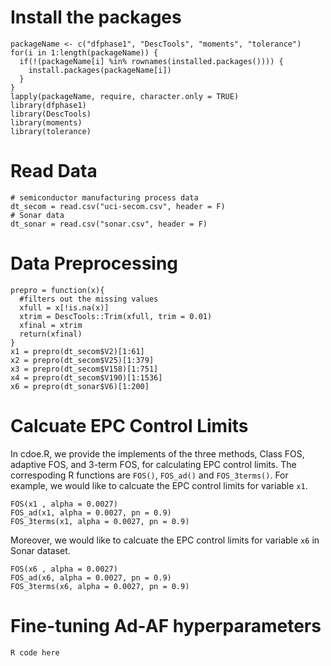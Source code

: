 # Install the packages

```{r}
packageName <- c("dfphase1", "DescTools", "moments", "tolerance")
for(i in 1:length(packageName)) {
  if(!(packageName[i] %in% rownames(installed.packages()))) {
    install.packages(packageName[i])
  }
}
lapply(packageName, require, character.only = TRUE)
library(dfphase1)
library(DescTools)
library(moments)
library(tolerance)
```
# Read Data

```{r}
# semiconductor manufacturing process data
dt_secom = read.csv("uci-secom.csv", header = F)
# Sonar data
dt_sonar = read.csv("sonar.csv", header = F)
```

# Data Preprocessing

```{r}
prepro = function(x){
  #filters out the missing values
  xfull = x[!is.na(x)]
  xtrim = DescTools::Trim(xfull, trim = 0.01)
  xfinal = xtrim
  return(xfinal)
}
x1 = prepro(dt_secom$V2)[1:61]
x2 = prepro(dt_secom$V25)[1:379] 
x3 = prepro(dt_secom$V158)[1:751]
x4 = prepro(dt_secom$V190)[1:1536]
x6 = prepro(dt_sonar$V6)[1:200]
```

# Calcuate EPC Control Limits

In cdoe.R, we provide the implements of the three methods, Class FOS, adaptive FOS, and 3-term FOS, for calculating EPC control limits.
The correspoding R functions are `FOS()`, `FOS_ad()` and `FOS_3terms()`. For example, we would like to calcuate the EPC control limits for variable `x1`.

```{r}
FOS(x1 , alpha = 0.0027)
FOS_ad(x1, alpha = 0.0027, pn = 0.9)
FOS_3terms(x1, alpha = 0.0027, pn = 0.9)
```

Moreover, we would like to calcuate the EPC control limits for variable `x6` in Sonar dataset.

```{r}
FOS(x6 , alpha = 0.0027)
FOS_ad(x6, alpha = 0.0027, pn = 0.9)
FOS_3terms(x6, alpha = 0.0027, pn = 0.9)
```

# Fine-tuning Ad-AF hyperparameters

```{r}
R code here
```
